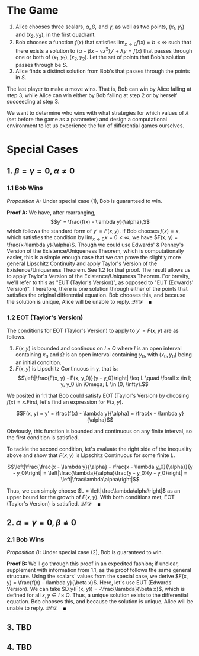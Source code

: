# The Game

1. Alice chooses three scalars, $\alpha, \beta, \text{ and } \gamma$, as well as two points, $(x_1, y_1)$ and $(x_2, y_2)$, in the first quadrant.
2. Bob chooses a function $f(x)$ that satisfies $\lim_{x \rightarrow 0} f(x) = b < \infty$ such that there exists a solution to $(\alpha + \beta x + \gamma x^2)y' + \lambda y = f(x)$ that passes through one or both of ${(x_1, y_1), (x_2, y_2)}$. Let the set of points that Bob's solution passes through be $S$.
3. Alice finds a distinct solution from Bob's that passes through the points in $S$.

The last player to make a move wins. That is, Bob can win by Alice failing at step 3, while Alice can win either by Bob failing at step 2 or by herself succeeding at step 3.

We want to determine who wins with what strategies for which values of $\lambda$ (set before the game as a parameter) and design a computational environment to let us experience the fun of differential games ourselves.

# Special Cases
## 1. $\beta = \gamma = 0, \alpha \neq 0$
### 1.1 Bob Wins
*Proposition A:* Under special case (1), Bob is guaranteed to win.

**Proof A:**
We have, after rearranging, $$y' = \frac{f(x) - \lambda y}{\alpha},$$ which follows the standard form of $y' = F(x, y)$. If Bob chooses $f(x) = x$, which satisfies the condition by $\lim_{x\rightarrow 0} x = 0 < \infty$, we have $F(x, y) = \frac{x-\lambda y}{\alpha}$. Though we could use Edwards' & Penney's Version of the Existence/Uniqueness Theorem, which is computationally easier, this is a simple enough case that we can prove the slightly more general Lipschitz Continuity and apply Taylor's Version of the Existence/Uniqueness Theorem. See 1.2 for that proof. The result allows us to apply Taylor's Version of the Existence/Uniquness Theorem. For brevity, we'll refer to this as "EUT (Taylor's Version)", as opposed to "EUT (Edwards' Version)". Therefore, there is one solution through either of the points that satisfies the original differential equation. Bob chooses this, and because the solution is unique, Alice will be unable to reply. $\mathcal{QED}\quad\blacksquare$

### 1.2 EOT (Taylor's Version)
The conditions for EOT (Taylor's Version) to apply to $y' = F(x, y)$ are as follows.

1. $F(x, y)$ is bounded and continous on $I \times \Omega$ where $I$ is an open interval containing $x_0$ and $\Omega$ is an open interval containing $y_0$, with $(x_0, y_0)$ being an initial condition.
2. $F(x, y)$ is Lipschitz Continuous in y, that is: $$\left|\frac{F(x, y) - F(x, y_0)}{y - y_0}\right| \leq L \quad \forall x \in I; y, y_0 \in \Omega; L \in (0, \infty).$$

We posited in 1.1 that Bob could satisfy EOT (Taylor's Version) by choosing $f(x) = x$.First, let's find an expression for $F(x, y)$.

$$F(x, y) = y' = \frac{f(x) - \lambda y}{\alpha} = \frac{x - \lambda y}{\alpha}$$

Obviously, this function is bounded and continuous on any finite interval, so the first condition is satisfied.

To tackle the second condition, let's evaluate the right side of the inequality above and show that $F(x, y)$ is Lipschitz Continuous for some finite $L$.

$$\left|\frac{\frac{x - \lambda y}{\alpha} - \frac{x - \lambda y_0}{\alpha}}{y - y_0}\right| = \left|\frac{\lambda}{\alpha}\frac{y - y_0}{y - y_0}\right| = \left|\frac\lambda\alpha\right|$$

Thus, we can simply choose $L = \left|\frac\lambda\alpha\right|$ as an upper bound for the growth of $F(x, y)$. With both conditions met, EOT (Taylor's Version) is satisfied. $\mathcal{QED} \quad \blacksquare$

## 2. $\alpha = \gamma = 0, \beta \neq 0$
### 2.1 Bob Wins
*Proposition B:* Under special case (2), Bob is guaranteed to win.

**Proof B:** We'll go through this proof in an expedited fashion; if unclear, supplement with information from 1.1, as the proof follows the same general structure. Using the scalars' values from the special case, we derive $F(x, y) = \frac{f(x) - \lambda y}{\beta x}$. Here, let's use EUT (Edwards' Version). We can take $D_y(F(x, y)) = -\frac{\lambda}{\beta x}$, which is defined for all $x, y \in I \times \Omega$. Thus, a unique solution exists to the differential equation. Bob chooses this, and because the solution is unique, Alice will be unable to reply. $\mathcal{QED} \quad \blacksquare$

## 3. TBD

## 4. TBD